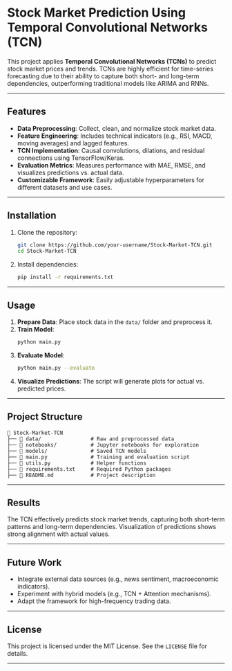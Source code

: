 
# **Stock Market Prediction Using Temporal Convolutional Networks (TCN)**

This project applies **Temporal Convolutional Networks (TCNs)** to predict stock market prices and trends. TCNs are highly efficient for time-series forecasting due to their ability to capture both short- and long-term dependencies, outperforming traditional models like ARIMA and RNNs.

---

## **Features**
- **Data Preprocessing**: Collect, clean, and normalize stock market data.
- **Feature Engineering**: Includes technical indicators (e.g., RSI, MACD, moving averages) and lagged features.
- **TCN Implementation**: Causal convolutions, dilations, and residual connections using TensorFlow/Keras.
- **Evaluation Metrics**: Measures performance with MAE, RMSE, and visualizes predictions vs. actual data.
- **Customizable Framework**: Easily adjustable hyperparameters for different datasets and use cases.

---

## **Installation**
1. Clone the repository:
   ```bash
   git clone https://github.com/your-username/Stock-Market-TCN.git
   cd Stock-Market-TCN
   ```
2. Install dependencies:
   ```bash
   pip install -r requirements.txt
   ```

---

## **Usage**
1. **Prepare Data**: Place stock data in the `data/` folder and preprocess it.
2. **Train Model**:
   ```bash
   python main.py
   ```
3. **Evaluate Model**:
   ```bash
   python main.py --evaluate
   ```
4. **Visualize Predictions**: The script will generate plots for actual vs. predicted prices.

---

## **Project Structure**
```
📂 Stock-Market-TCN
├── 📁 data/                # Raw and preprocessed data
├── 📁 notebooks/           # Jupyter notebooks for exploration
├── 📁 models/              # Saved TCN models
├── 📄 main.py              # Training and evaluation script
├── 📄 utils.py             # Helper functions
├── 📄 requirements.txt     # Required Python packages
├── 📄 README.md            # Project description
```

---

## **Results**
The TCN effectively predicts stock market trends, capturing both short-term patterns and long-term dependencies. Visualization of predictions shows strong alignment with actual values.

---

## **Future Work**
- Integrate external data sources (e.g., news sentiment, macroeconomic indicators).
- Experiment with hybrid models (e.g., TCN + Attention mechanisms).
- Adapt the framework for high-frequency trading data.

---

## **License**
This project is licensed under the MIT License. See the `LICENSE` file for details.

---
